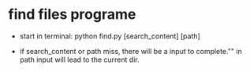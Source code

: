 # find files programe

- start in terminal:
  python find.py [search_content] [path]

- if search_content or path miss, there will be a input to complete."" in path input will lead to the current dir.
